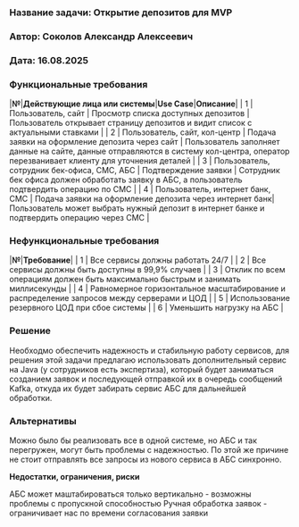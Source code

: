 ### <a name="_b7urdng99y53"></a>**Название задачи: Открытие депозитов для MVP** 
### <a name="_hjk0fkfyohdk"></a>**Автор: Соколов Александр Алексеевич**
### <a name="_uanumrh8zrui"></a>**Дата: 16.08.2025**


### <a name="_3bfxc9a45514"></a>**Функциональные требования**


|**№**|**Действующие лица или системы**|**Use Case**|**Описание**|
| 1 | Пользователь, сайт | Просмотр списка доступных депозитов | Пользователь открывает страницу депозитов и видит список с актуальными ставками |
| 2 | Пользователь, сайт, кол-центр | Подача заявки на оформление депозита через сайт | Пользователь заполняет данные на сайте, данные отправляются в систему кол-центра, оператор перезванивает клиенту для уточнения деталей |
| 3 | Пользователь, сотрудник бек-офиса, СМС, АБС | Подтверждение заявки | Сотрудник бек офиса должен обработать заявку в АБС, а пользователь подтвердить операцию по СМС |
| 4 | Пользователь, интернет банк, СМС | Подача заявки на оформление депозита через интернет банк| Пользователь может выбрать нужный депозит в интернет банке и подтвердить операцию через СМС |


### <a name="_u8xz25hbrgql"></a>**Нефункциональные требования**


|**№**|**Требование**|
| 1 | Все сервисы должны работать 24/7 |
| 2 | Все сервисы должны быть доступны в 99,9% случаев |
| 3 | Отклик по всем операциям должен быть максимально быстрым и занимать миллисекунды  |
| 4 | Равномерное горизонтальное масштабирование и распределение запросов между серверами и ЦОД |
| 5 | Использование резервного ЦОД при сбое системы |
| 6 | Уменьшить нагрузку на АБС |


### <a name="_qmphm5d6rvi3"></a>**Решение**
Необходмо обеспечить надежность и стабильную работу сервисов, для решения этой задачи предлагаю использовать дополнительный сервис на Java (у сотрудников есть экспертиза), который будет заниматься созданием заявок и последующей отправкой их в очередь сообщений Kafka, откуда их будет забирать сервис АБС для дальнейшей обработки.

### <a name="_bjrr7veeh80c"></a>**Альтернативы**
Можно было бы реализовать все в одной системе, но АБС и так перегружен, могут быть проблемы с надежностью. По этой же причине не стоит отправлять все запросы из нового сервиса в АБС синхронно. 

**Недостатки, ограничения, риски**

АБС может маштабироваться только вертикально - возможны проблемы с пропускной способностью
Ручная обработка заявок - ограничивает нас по времени согласования заявки

